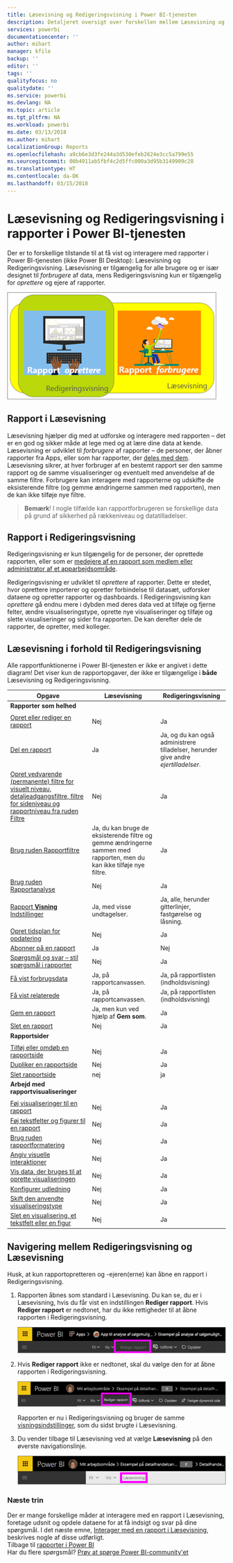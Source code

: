 ```yaml
---
title: Læsevisning og Redigeringsvisning i Power BI-tjenesten
description: Detaljeret oversigt over forskellen mellem Læsevisning og Redigeringsvisning for rapporter i Power BI-tjenesten
services: powerbi
documentationcenter: ''
author: mihart
manager: kfile
backup: ''
editor: ''
tags: ''
qualityfocus: no
qualitydate: ''
ms.service: powerbi
ms.devlang: NA
ms.topic: article
ms.tgt_pltfrm: NA
ms.workload: powerbi
ms.date: 03/13/2018
ms.author: mihart
LocalizationGroup: Reports
ms.openlocfilehash: a9cb6e3d3fe244a3d530efeb2624e3cc5a799e55
ms.sourcegitcommit: 00b4911ab5fbf4c2d5ffc000a3d95b3149909c28
ms.translationtype: HT
ms.contentlocale: da-DK
ms.lasthandoff: 03/15/2018
---
```

# <a name="reading-view-and-editing-view-in-power-bi-service-reports"></a>Læsevisning og Redigeringsvisning i rapporter i Power BI-tjenesten
Der er to forskellige tilstande til at få vist og interagere med rapporter i Power BI-tjenesten (ikke Power BI Desktop): Læsevisning og Redigeringsvisning. Læsevisning er tilgængelig for alle brugere og er især designet til *forbrugere* af data, mens Redigeringsvisning kun er tilgængelig for *oprettere* og ejere af rapporter.

![Kunst af rapportoprettere og rapportforbrugere](media/service-reading-view-and-editing-view/power-bi-creators-consumers.png)

## <a name="report-reading-view"></a>Rapport i Læsevisning

 Læsevisning hjælper dig med at udforske og interagere med rapporten – det er en god og sikker måde at lege med og at lære dine data at kende. Læsevisning er udviklet til *forbrugere* af rapporter – de personer, der åbner rapporter fra Apps, eller som har rapporter, der [deles med dem](service-share-dashboards.md). Læsevisning sikrer, at hver forbruger af en bestemt rapport ser den samme rapport og de samme visualiseringer og eventuelt med anvendelse af de samme filtre.  Forbrugere kan interagere med rapporterne og udskifte de eksisterende filtre (og gemme ændringerne sammen med rapporten), men de kan ikke tilføje nye filtre.

>**Bemærk**! I nogle tilfælde kan rapportforbrugeren se forskellige data på grund af sikkerhed på rækkeniveau og datatilladelser.

## <a name="report-editing-view"></a>Rapport i Redigeringsvisning

Redigeringsvisning er kun tilgængelig for de personer, der oprettede rapporten, eller som er [medejere af en rapport som medlem eller administrator af et apparbejdsområde](service-create-distribute-apps.md).

Redigeringsvisning er udviklet til *oprettere* af rapporter. Dette er stedet, hvor oprettere importerer og opretter forbindelse til datasæt, udforsker dataene og opretter rapporter og dashboards. I Redigeringsvisning kan *oprettere* gå endnu mere i dybden med deres data ved at tilføje og fjerne felter, ændre visualiseringstype, oprette nye visualiseringer og tilføje og slette visualiseringer og sider fra rapporten. De kan derefter dele de rapporter, de opretter, med kolleger.

## <a name="reading-view-versus-editing-view"></a>Læsevisning i forhold til Redigeringsvisning
Alle rapportfunktionerne i Power BI-tjenesten er ikke er angivet i dette diagram! Det viser kun de rapportopgaver, der ikke er tilgængelige i **både** Læsevisning og Redigeringsvisning.


|Opgave  | Læsevisning  | Redigeringsvisning |
|-------------------------|-------|-------|
|**Rapporter som helhed**  |
||||
| [Opret eller rediger en rapport](service-report-create-new.md) | Nej  | Ja |
| [Del en rapport](service-share-reports.md)| Ja | Ja, og du kan også administrere tilladelser, herunder give andre *ejertilladelser*. |
| [Opret vedvarende (permanente) filtre for visuelt niveau, detaljeadgangsfiltre, filtre for sideniveau og rapportniveau fra ruden Filtre](power-bi-report-add-filter.md) | Nej  | Ja |
| [Brug ruden Rapportfiltre](power-bi-how-to-report-filter.md) | Ja, du kan bruge de eksisterende filtre og gemme ændringerne sammen med rapporten, men du kan ikke tilføje nye filtre. | Ja |
| [Brug ruden Rapportanalyse](service-analytics-pane.md) | Nej | Ja |
| [Rapport **Visning** Indstillinger](power-bi-report-display-settings.md) | Ja, med visse undtagelser. | Ja, alle, herunder gitterlinjer, fastgørelse og låsning. |
| [Opret tidsplan for opdatering](refresh-data.md) | Nej  | Ja |
| [Abonner på en rapport](service-report-subscribe.md) | Ja | Nej |
| [Spørgsmål og svar – stil spørgsmål i rapporter](power-bi-q-and-a.md) | Nej  | Ja |
| [Få vist forbrugsdata ](service-usage-metrics.md) | Ja, på rapportcanvassen. | Ja, på rapportlisten (indholdsvisning) |
| [Få vist relaterede](service-related-content.md) | Ja, på rapportcanvassen. | Ja, på rapportlisten (indholdsvisning) |
| [Gem en rapport](service-report-save.md) | Ja, men kun ved hjælp af **Gem som**. | Ja |
| [Slet en rapport](service-delete.md) | Nej  | Ja |
|**Rapportsider** |
||||
| [Tilføj eller omdøb en rapportside](power-bi-report-add-page.md)  | Nej  | Ja  |
| [Dupliker en rapportside](power-bi-report-copy-paste-page.md) | Nej  | Ja |
| [Slet rapportside](service-delete.md) | nej | ja |
|**Arbejd med rapportvisualiseringer**|
||||
| [Føj visualiseringer til en rapport](power-bi-report-add-visualizations-i.md) | Nej  | Ja |
| [Føj tekstfelter og figurer til en rapport](power-bi-reports-add-text-and-shapes.md) | Nej  | Ja |
| [Brug ruden rapportformatering](service-the-report-editor-take-a-tour.md) | Nej | Ja |
| [Angiv visuelle interaktioner](service-reports-visual-interactions.md) | Nej  | Ja |
| [Vis data, der bruges til at oprette visualiseringen](service-reports-show-data.md) | Nej  | Ja |
| [Konfigurer udledning](power-bi-visualization-drill-down.md) | Nej  | Ja |
| [Skift den anvendte visualiseringstype](power-bi-report-change-visualization-type.md) | Nej | Ja|
| [Slet en visualisering, et tekstfelt eller en figur](service-delete.md)| Nej | Ja |


## <a name="navigating-between-editing-view-and-reading-view"></a>Navigering mellem Redigeringsvisning og Læsevisning
Husk, at kun rapportopretteren og -ejeren(erne) kan åbne en rapport i Redigeringsvisning.

1. Rapporten åbnes som standard i Læsevisning. Du kan se, du er i Læsevisning, hvis du får vist en indstillingen **Rediger rapport**. Hvis **Rediger rapport** er nedtonet, har du ikke rettigheder til at åbne rapporten i Redigeringsvisning.

   ![Rediger rapport er nedtonet](media/service-reading-view-and-editing-view/power-bi-edit-report-grey.png)

2. Hvis **Rediger rapport** ikke er nedtonet, skal du vælge den for at åbne rapporten i Redigeringsvisning.

   ![Indstillingen Rediger rapport](media/service-reading-view-and-editing-view/power-bi-edit-report.png)

   Rapporten er nu i Redigeringsvisning og bruger de samme [visningsindstillinger](power-bi-report-display-settings.md), som du sidst brugte i Læsevisning.

2. Du vender tilbage til Læsevisning ved at vælge **Læsevisning** på den øverste navigationslinje.

    ![Indstillingen Læsevisning](media/service-reading-view-and-editing-view/power-bi-reading-view.png)



### <a name="next-steps"></a>Næste trin
Der er mange forskellige måder at interagere med en rapport i Læsevisning, foretage udsnit og opdele dataene for at få indsigt og svar på dine spørgsmål.  I det næste emne, [Interager med en rapport i Læsevisning](service-interact-with-a-report-in-editing-view.md), beskrives nogle af disse udførligt.    
Tilbage til [rapporter i Power BI](service-reports.md)    
Har du flere spørgsmål? [Prøv at spørge Power BI-community'et](http://community.powerbi.com/)
